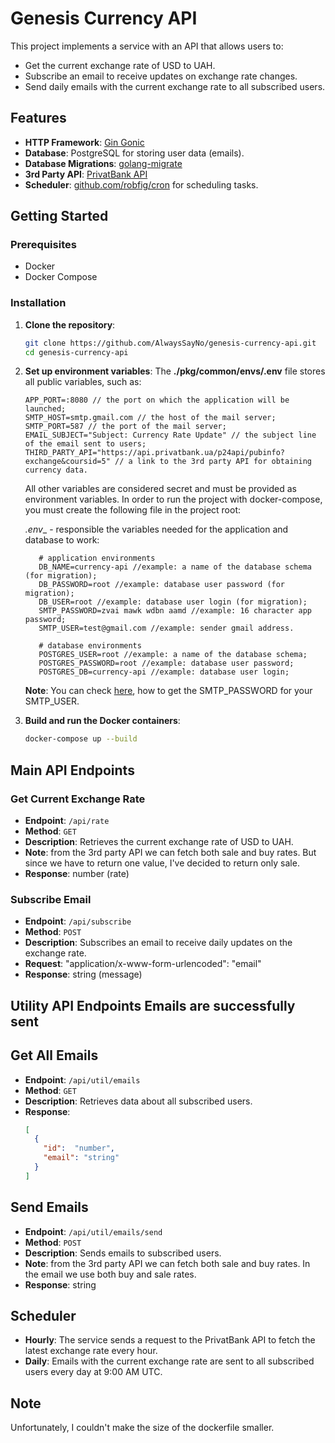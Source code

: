 # Genesis Currency API

This project implements a service with an API that allows users to:

- Get the current exchange rate of USD to UAH.
- Subscribe an email to receive updates on exchange rate changes.
- Send daily emails with the current exchange rate to all subscribed users.

## Features

- **HTTP Framework**: [Gin Gonic](https://gin-gonic.com/)
- **Database**: PostgreSQL for storing user data (emails).
- **Database Migrations**: [golang-migrate](https://github.com/golang-migrate/migrate)
- **3rd Party API**: [PrivatBank API](https://api.privatbank.ua/#p24/exchange)
- **Scheduler**: [github.com/robfig/cron](https://github.com/robfig/cron) for scheduling tasks.

## Getting Started

### Prerequisites

- Docker
- Docker Compose

### Installation

1. **Clone the repository**:
    ```sh
    git clone https://github.com/AlwaysSayNo/genesis-currency-api.git
    cd genesis-currency-api
    ```

2. **Set up environment variables**:
The __./pkg/common/envs/.env__ file stores all public variables, such as:
    ```env
    APP_PORT=:8080 // the port on which the application will be launched;
    SMTP_HOST=smtp.gmail.com // the host of the mail server;
    SMTP_PORT=587 // the port of the mail server;
    EMAIL_SUBJECT="Subject: Currency Rate Update" // the subject line of the email sent to users;
    THIRD_PARTY_API="https://api.privatbank.ua/p24api/pubinfo?exchange&coursid=5" // a link to the 3rd party API for obtaining currency data.
    ```

    All other variables are considered secret and must be provided as environment variables. 
    In order to run the project with docker-compose, you must create the following file in the project root: 

    _.env__ - responsible the variables needed for the application and database to work:
    ```.env
       # application environments
       DB_NAME=currency-api //example: a name of the database schema (for migration);
       DB_PASSWORD=root //example: database user password (for migration);
       DB_USER=root //example: database user login (for migration);
       SMTP_PASSWORD=zvai mawk wdbn aamd //example: 16 character app password; 
       SMTP_USER=test@gmail.com //example: sender gmail address.
    
       # database environments
       POSTGRES_USER=root //example: a name of the database schema;
       POSTGRES_PASSWORD=root //example: database user password;
       POSTGRES_DB=currency-api //example: database user login;
    ```
    **Note**: You can check [here](https://youtu.be/H0HZc4FgX7E?si=-8iIGmPG5UwyrEys), how to get the SMTP_PASSWORD for your SMTP_USER.

3. **Build and run the Docker containers**:
    ```sh
    docker-compose up --build
    ```

## Main API Endpoints

### Get Current Exchange Rate

- **Endpoint**: `/api/rate`
- **Method**: `GET`
- **Description**: Retrieves the current exchange rate of USD to UAH.
- **Note**: from the 3rd party API we can fetch both sale and buy rates. But since we have to return one value, I've decided to return only sale.
- **Response**: number (rate)

### Subscribe Email

- **Endpoint**: `/api/subscribe`
- **Method**: `POST`
- **Description**: Subscribes an email to receive daily updates on the exchange rate.
- **Request**: "application/x-www-form-urlencoded": "email"
- **Response**: string (message)


## Utility API Endpoints Emails are successfully sent

## Get All Emails

- **Endpoint**: `/api/util/emails`
- **Method**: `GET`
- **Description**: Retrieves data about all subscribed users.
- **Response**:
    ```json
    [
      {
        "id":  "number",
        "email": "string"
      }   
    ]
    ```

## Send Emails

- **Endpoint**: `/api/util/emails/send`
- **Method**: `POST`
- **Description**: Sends emails to subscribed users.
- **Note**: from the 3rd party API we can fetch both sale and buy rates. In the email we use both buy and sale rates.
- **Response**: string


## Scheduler

- **Hourly**: The service sends a request to the PrivatBank API to fetch the latest exchange rate every hour.
- **Daily**: Emails with the current exchange rate are sent to all subscribed users every day at 9:00 AM UTC.


## Note
Unfortunately, I couldn't make the size of the dockerfile smaller.
